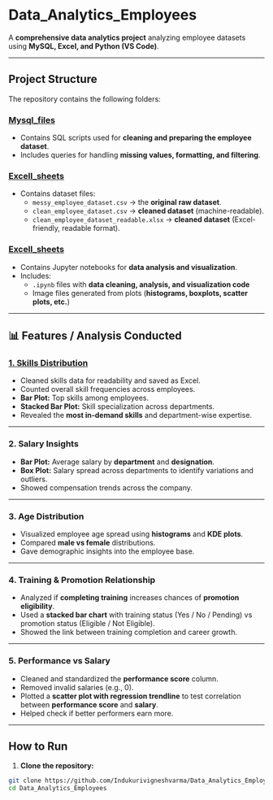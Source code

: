 # Data_Analytics_Employees

A **comprehensive data analytics project** analyzing employee datasets using **MySQL, Excel, and Python (VS Code)**.

---

## **Project Structure**

The repository contains the following folders:

### [Mysql_files](./Mysql_files)
- Contains SQL scripts used for **cleaning and preparing the employee dataset**.
- Includes queries for handling **missing values, formatting, and filtering**.

### [Excell_sheets](./Excell_sheets)
- Contains dataset files:  
  - `messy_employee_dataset.csv` → the **original raw dataset**.  
  - `clean_employee_dataset.csv` → **cleaned dataset** (machine-readable).  
  - `clean_employee_dataset_readable.xlsx` → **cleaned dataset** (Excel-friendly, readable format).
### [Excell_sheets](./Excell_sheets)
- Contains Jupyter notebooks for **data analysis and visualization**.
- Includes:  
  - `.ipynb` files with **data cleaning, analysis, and visualization code**  
  - Image files generated from plots (**histograms, boxplots, scatter plots, etc.**)

---

## 📊 Features / Analysis Conducted

### [1. Skills Distribution](./Skill_Distribution.ipynb)
- Cleaned skills data for readability and saved as Excel.  
- Counted overall skill frequencies across employees.  
- **Bar Plot:** Top skills among employees.  
- **Stacked Bar Plot:** Skill specialization across departments.  
- Revealed the **most in-demand skills** and department-wise expertise.

---

### **2. Salary Insights**
- **Bar Plot:** Average salary by **department** and **designation**.  
- **Box Plot:** Salary spread across departments to identify variations and outliers.  
- Showed compensation trends across the company.

---

### **3. Age Distribution**
- Visualized employee age spread using **histograms** and **KDE plots**.  
- Compared **male vs female** distributions.  
- Gave demographic insights into the employee base.

---

### **4. Training & Promotion Relationship**
- Analyzed if **completing training** increases chances of **promotion eligibility**.  
- Used a **stacked bar chart** with training status (Yes / No / Pending) vs promotion status (Eligible / Not Eligible).  
- Showed the link between training completion and career growth.

---

### **5. Performance vs Salary**
- Cleaned and standardized the **performance score** column.  
- Removed invalid salaries (e.g., 0).  
- Plotted a **scatter plot with regression trendline** to test correlation between **performance score** and **salary**.  
- Helped check if better performers earn more.

---

## **How to Run**

1. **Clone the repository:**

```bash
git clone https://github.com/Indukurivigneshvarma/Data_Analytics_Employees.git
cd Data_Analytics_Employees
